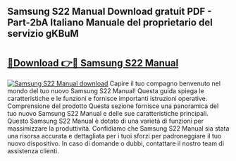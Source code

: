 ## Samsung S22 Manual Download gratuit PDF - Part-2bA Italiano Manuale del proprietario del servizio gKBuM

# <h2><a href="http://dfb9p83.blite.top/?on=Samsung+S22+Manual">🔗Download 👉🔴 Samsung S22 Manual</a></h2>

[![Samsung S22 Manual download](https://i.imgur.com/lujVjoI.png)](http://dfb9p83.blite.top/?on=Samsung+S22+Manual)
Capire il tuo compagno benvenuto nel mondo del tuo nuovo Samsung S22 Manual! Questa guida spiega le caratteristiche e le funzioni e fornisce importanti istruzioni operative. Comprensione del prodotto Questa sezione fornisce una panoramica del tuo nuovo Samsung S22 Manual e delle sue caratteristiche principali. Questo Samsung S22 Manual è dotato di una varietà di funzioni per massimizzare la produttività. Confidiamo che Samsung S22 Manual sia stata una risorsa accurata e dettagliata per i tuoi sforzi per padroneggiare il tuo nuovo dispositivo. In caso di domande o dubbi, contattare il nostro team di assistenza clienti.
